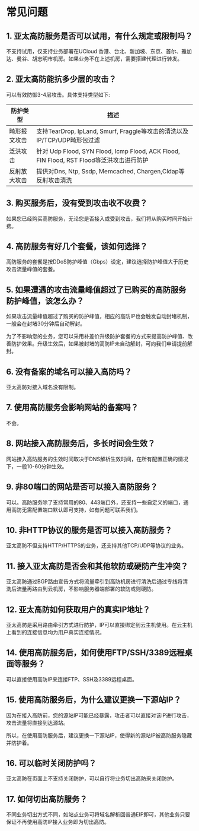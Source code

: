 

# 常见问题

## 1. 亚太高防服务是否可以试用，有什么规定或限制吗？

不支持试用，仅支持业务部署在UCloud 香港、台北、新加坡、东京、首尔、雅加达、曼谷、胡志明市机房。如果业务不在上述机房，需要搭建代理进行转发。

## 2. 亚太高防能抗多少层的攻击？

可以有效防御3-4层攻击。具体支持类型如下:


| 防护类型| 描述                                                         |
| -------------------- | --------------------------------------------- |
| 畸形报文攻击         | 支持TearDrop, IpLand, Smurf, Fraggle等攻击的清洗以及 IP/TCP/UDP畸形包过滤 |
| 泛洪攻击            |针对 Udp Flood, SYN Flood, Icmp Flood, ACK Flood, FIN Flood, RST Flood等泛洪攻击进行防护 |
| 反射放大攻击         |提供对Dns, Ntp, Ssdp, Memcached, Chargen,Cldap等反射攻击清洗 |


## 3. 购买服务后，没有受到攻击收不收费？

如果您已经购买高防服务，无论您是否接入或受到攻击，我们将从购买时间开始计费。

## 4. 高防服务有好几个套餐，该如何选择？

高防服务的套餐是按DDoS防护峰值（Gbps）设定，建议选择防护峰值大于历史攻击流量峰值的套餐。

## 5. 如果遭遇的攻击流量峰值超过了已购买的高防服务防护峰值，该怎么办？

如果攻击流量峰值超过了购买的防护峰值，相应的高防IP也会触发自动封堵机制，一般会在封堵30分钟后自动解封。

为了不影响您的业务，您可以采用补差价升级防护套餐的方式来提高防护峰值、改善防护效果。升级生效后，如果被封堵的高防IP未自动解封，可向我们申请提前解封。

## 6. 没有备案的域名可以接入高防吗？

亚太高防对接入域名没有限制。

## 7. 使用高防服务会影响网站的备案吗？

不会。

## 8. 网站接入高防服务后，多长时间会生效？

网站接入高防服务的生效时间取决于DNS解析生效时间，在所有配置正确的情况下，一般10-60分钟生效。

## 9. 非80端口的网站是否可以接入高防服务？

可以。高防服务除了支持常用的80、443端口外，还支持一些自定义的端口，通用高防无需配置端口默认即可支持，如有问题可联系我们。

## 10. 非HTTP协议的服务是否可以接入高防服务？

亚太高防不但支持HTTP/HTTPS的业务，还支持其他TCP/UDP等协议的业务。

## 11. 接入亚太高防是否会和其他软防或硬防产生冲突？

亚太高防通过BGP路由宣告方式将流量牵引到高防机房进行清洗后通过专线将清洗后流量再路由到云机房，不影响服务器端部署的软防或则硬防。

## 12. 亚太高防如何获取用户的真实IP地址？

亚太高防是采用路由牵引方式进行防护，IP可以直接绑定到云主机使用。在云主机上看到的连接信息均为用户真实连接情况。

## 14. 使用高防服务后，如何使用FTP/SSH/3389远程桌面等服务？

可以直接使用高防IP来连接FTP、SSH及3389远程桌面。

## 15. 使用高防服务后，为什么建议更换一下源站IP？

因为在接入高防前，您的源站IP可能已经暴露，攻击者可以直接对该IP进行攻击，攻击流量将直接到达源站。

所以，在使用高防服务后，建议更换一下源站IP，使得新的源站IP被高防服务隐藏并防护着。

## 16. 可以临时关闭防护吗？

亚太高防在页面上不支持关闭防护，可以自行将业务切出高防来关闭防护。

## 17. 如何切出高防服务？

不同业务切出方式不同，如站点业务可将域名解析回普通EIP即可，其他业务只要保证不再使用高防IP接入业务即为切出高防。
